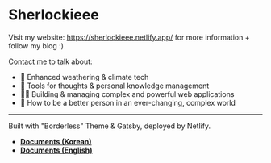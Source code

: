 # Sherlockieee
Visit my website: https://sherlockieee.netlify.app/ for more information + follow my blog :)

[Contact me](mailto:phuonghatrannguyen00@gmail.com) to talk about:
- 🌱 Enhanced weathering & climate tech 
- 🧰 Tools for thoughts & personal knowledge management 
- 👩‍💻 Building & managing complex and powerful web applications 
- 🧑‍ How to be a better person in an ever-changing, complex world

---
Built with "Borderless" Theme & Gatsby, deployed by Netlify.
- **[Documents (Korean)](<https://github.com/junhobaik/junhobaik.github.io/wiki/Document-(Borderless)>)**  
- **[Documents (English)](<https://github.com/junhobaik/junhobaik.github.io/wiki/Document-(Borderless,-en)>)**
